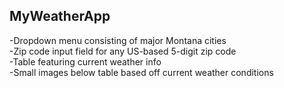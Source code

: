 ## MyWeatherApp

-Dropdown menu consisting of major Montana cities<br/>
-Zip code input field for any US-based 5-digit zip code<br/>
-Table featuring current weather info<br/>
-Small images below table based off current weather conditions